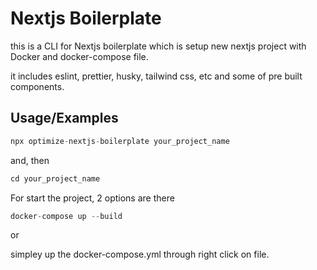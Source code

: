 # Nextjs Boilerplate

this is a CLI for Nextjs boilerplate which is setup new nextjs project with Docker and docker-compose file.

it includes eslint, prettier, husky, tailwind css, etc and some of pre built components.

## Usage/Examples

```javascript
npx optimize-nextjs-boilerplate your_project_name
```

and, then

```javascript
cd your_project_name
```

For start the project, 2 options are there

```javascript
docker-compose up --build
```

or

simpley up the docker-compose.yml through right click on file.
